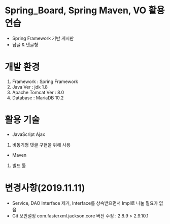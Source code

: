 # Spring_Board, Spring Maven, VO 활용 연습
- Spring Framework 기반 게시판
- 답글 & 댓글형

# 개발 환경
1. Framework : Spring Framework
2. Java Ver : jdk 1.8
3. Apache Tomcat Ver : 8.0
4. Database : MariaDB 10.2

# 활용 기술
- JavaScript Ajax
1. 비동기형 댓글 구현을 위해 사용

- Maven
1. 빌드 툴

# 변경사항(2019.11.11)
- Service, DAO Interface 제거, Interface를 상속받으면서 Impl로 나눌 필요가 없음
- Git 보안설정 com.fasterxml.jackson.core 버전 수정 : 2.8.9 > 2.9.10.1
